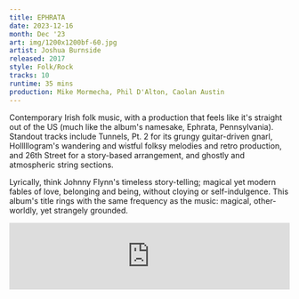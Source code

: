 ```yaml
---
title: EPHRATA
date: 2023-12-16
month: Dec '23
art: img/1200x1200bf-60.jpg
artist: Joshua Burnside
released: 2017
style: Folk/Rock
tracks: 10
runtime: 35 mins
production: Mike Mormecha, Phil D'Alton, Caolan Austin
---
```

Contemporary Irish folk music, with a production that feels like it's straight out of the US (much like the album's namesake, Ephrata, Pennsylvania). Standout tracks include Tunnels, Pt. 2 for its grungy guitar-driven gnarl, Holllllogram's wandering and wistful folksy melodies and retro production, and 26th Street for a story-based arrangement, and ghostly and atmospheric string sections.

Lyrically, think Johnny Flynn's timeless story-telling; magical yet modern fables of love, belonging and being, without cloying or self-indulgence. This album's title rings with the same frequency as the music: magical, other-worldly, yet strangely grounded.

<iframe style="border: 0; width: 100%; height: 120px;" src="https://bandcamp.com/EmbeddedPlayer/album=826785523/size=large/bgcol=ffffff/linkcol=f171a2/tracklist=false/artwork=none/transparent=true/" seamless><a href="https://joshuaburnside.bandcamp.com/album/ephrata">EPHRATA by Joshua Burnside</a></iframe>